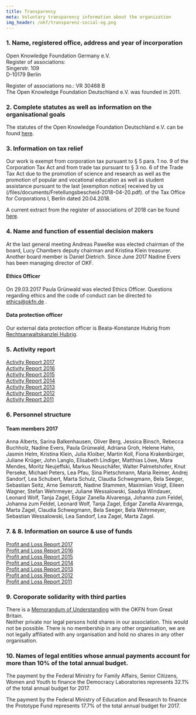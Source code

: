 ```yaml
---
title: Transparency
meta: Voluntary transparency information about the organization
img_header: /okf/transparenz-social-og.png
---
```


### 1. Name, registered office, address and year of incorporation

Open Knowledge Foundation Germany e.V. <br>
Register of associations: <br>
Singerstr. 109 <br>
D-10179 Berlin <br>

Register of associations no.: VR 30468 B <br>
The Open Knowledge Foundation Deutschland e.V. was founded in 2011.

### 2. Complete statutes as well as information on the organisational goals
The statutes of the Open Knowledge Foundation Deutschland e.V. can be found [here](/files/documents/01_Satzung.pdf).


### 3. Information on tax relief
Our work is exempt from corporation tax pursuant to § 5 para. 1 no. 9 of the Corporation Tax Act and from trade tax pursuant to § 3 no. 6 of the Trade Tax Act due to the promotion of science and research as well as the promotion of popular and vocational education as well as student assistance pursuant to the last [exemption notice] received by us (/files/documents/Fretellungsbescheid-2018-04-20.pdf). of the Tax Office for Corporations I, Berlin dated 20.04.2018.

A current extract from the register of associations of 2018 can be found [here](/files/documents/Vereinsregisterauszug_OKFDE_2018.pdf).

### 4. Name and function of essential decision makers
At the last general meeting Andreas Pawelke was elected chairman of the board, Lucy Chambers deputy chairman and Kristina Klein treasurer. Another board member is Daniel Dietrich. Since June 2017 Nadine Evers has been managing director of OKF.

#### Ethics Officer
On 29.03.2017 Paula Grünwald was elected Ethics Officer. Questions regarding ethics and the code of conduct can be directed to ethics@okfn.de .

#### Data protection officer
Our external data protection officer is Beata-Konstanze Hubrig from [Rechtsanwaltskanzlei Hubrig](https://kanzlei-hubrig.de/).

### 5. Activity report

[Activity Report 2017](/files/documents/OKFDE-Taetigkeitsbericht-2017.pdf) <br>
[Activity Report 2016](/files/documents/OKFDE-Taetigkeitsbericht-2016.pdf) <br>
[Activity Report 2015](/files/documents/OKFDE-Activityreport-2015.pdf) <br>
[Activity Report 2014](/files/documents/OKFDE-Taetigkeitsbericht-2014.pdf) <br>
[Activity Report 2013](/files/documents/OKFDE-Taetigkeitsbericht-2013.pdf) <br>
[Activity Report 2012](/files/documents/OKFDE-Taetigkeitsbericht-2012.pdf) <br>
[Activity Report 2011](/files/documents/OKFDE-Taetigkeitsbericht-2011.pdf)


### 6. Personnel structure

#### Team members 2017

Anna Alberts, Sarina Balkenhausen, Oliver Berg, Jessica Binsch, Rebecca Buchholz, Nadine Evers, Paula Grünwald, Adriana Groh, Helene Hahn, Jasmin Helm, Kristina Klein, Julia Kloiber, Martin Koll, Fiona Krakenbürger, Juliane Krüger, John Langlo, Elisabeth Lindiger, Matthias Löwe, Mara Mendes, Moritz Neujeffski, Markus Neuschäfer, Walter Palmetshofer, Knut Perseke, Michael Peters, Lea Pfau, Sina Pietschmann, Maria Reimer, Andrej Sandorf, Lea Schubert, Marta Schulz, Claudia Schwegmann, Bela Seeger, Sebastian Seitz, Arne Semsrott, Nadine Stammen, Maximiian Voigt, Eileen Wagner, Stefan Wehrmeyer, Juliane Wessalowski, Saadya Windauer, Leonard Wolf, Tanja Zagel, Edgar Zanella Alvarenga, Johanna zum Feldel, Johanna zum Feldel, Leonard Wolf, Tanja Zagel, Edgar Zanella Alvarenga, Marta Zagel, Claudia Schwegmann, Bela Seeger, Bela Wehrmeyer, Sebastian Wessalowski, Lea Sandorf, Lea Zagel, Marta Zagel.

### 7. & 8. Information on source & use of funds

[Profit and Loss Report 2017](/files/documents/OKF-DE-Gerinnermittlung-kurz-2017.pdf) <br>
[Profit and Loss Report 2016](/files/documents/OKF-DE-Germsermittlung-kurz-2016.pdf) <br>
[Profit and Loss Report 2015](/files/documents/OKF-EN-Gerufermittlung-kurz-2015.pdf) <br>
[Profit and Loss Report 2014](/files/documents/OKF-DE-Germsermittlung-kurz-2014.pdf) <br>
[Profit and Loss Report 2013](/files/documents/OKF-EN-EN-Gerinnermittlung-kurz-2013.pdf) <br>
[Profit and Loss Report 2012](/files/documents/OKF-DE-Germsermittlung-kurz-2012.pdf) <br>
[Profit and Loss Report 2011](/files/documents/OKF-DE-Profit-Accounting-short--2011.pdf)

### 9. Coroporate solidarity with third parties
There is a [Memorandum of Understanding](/files/documents/05_Memorandum_of_Understanding.pdf) with the OKFN from Great Britain.<br>
Neither private nor legal persons hold shares in our association. This would not be possible. There is no membership in any other organisation, we are not legally affiliated with any organisation and hold no shares in any other organisation.

### 10. Names of legal entities whose annual payments account for more than 10% of the total annual budget.

The payment by the Federal Ministry for Family Affairs, Senior Citizens, Women and Youth to finance the Democracy Laboratories represents 32.1% of the total annual budget for 2017.

The payment by the Federal Ministry of Education and Research to finance the Prototype Fund represents 17.7% of the total annual budget for 2017.
